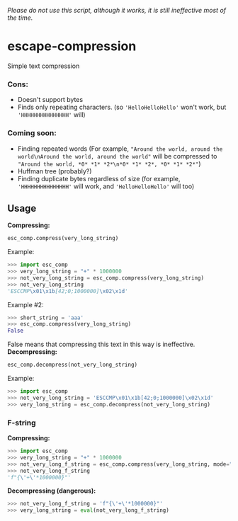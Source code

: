 *Please do not use this script, although it works, it is still ineffective most of the time.*

# escape-compression
Simple text compression

### Cons:
- Doesn't support bytes
- Finds only repeating characters. (so `'HelloHelloHello'` won't work, but `'HHHHHHHHHHHHHHH'` will)

### Coming soon:
- Finding repeated words (For example, `"Around the world, around the world\nAround the world, around the world"` will be compressed to `"Around the world, *0* *1* *2*\n*0* *1* *2*, *0* *1* *2*"`)
- Huffman tree (probably?)
- Finding duplicate bytes regardless of size (for example, `'HHHHHHHHHHHHHHH'` will work, and `'HelloHelloHello'` will too)

## Usage
**Compressing:**
```python
esc_comp.compress(very_long_string)
```
Example:
```python
>>> import esc_comp
>>> very_long_string = "+" * 1000000
>>> not_very_long_string = esc_comp.compress(very_long_string)
>>> not_very_long_string
'ESCCMP\x01\x1b[42;0;1000000]\x02\x1d'
```
Example #2:
```python
>>> short_string = 'aaa'
>>> esc_comp.compress(very_long_string)
False
```
False means that compressing this text in this way is ineffective.
**Decompressing:**
```python
esc_comp.decompress(not_very_long_string)
```
Example:
```python
>>> import esc_comp
>>> not_very_long_string = 'ESCCMP\x01\x1b[42;0;1000000]\x02\x1d'
>>> very_long_string = esc_comp.decompress(not_very_long_string)
```

### F-string
**Compressing:**
```python
>>> import esc_comp
>>> very_long_string = "+" * 1000000
>>> not_very_long_f_string = esc_comp.compress(very_long_string, mode="py_format")
>>> not_very_long_f_string
'f"{\'+\'*1000000}"'
```
**Decompressing (dangerous):**
```python
>>> not_very_long_f_string = 'f"{\'+\'*1000000}"'
>>> very_long_string = eval(not_very_long_f_string)
```
